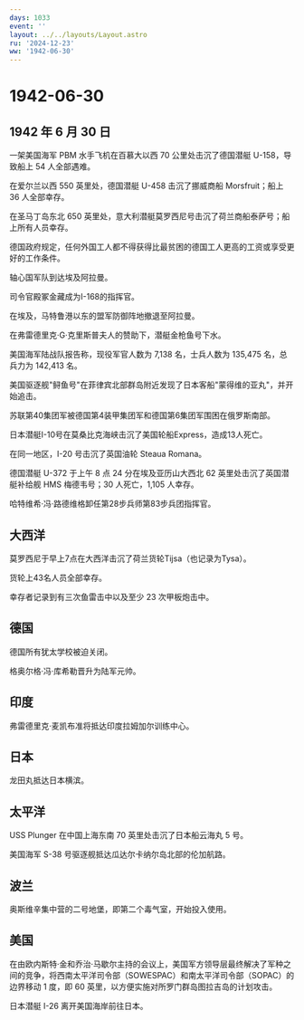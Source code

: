 ```yaml
---
days: 1033
event: ''
layout: ../../layouts/Layout.astro
ru: '2024-12-23'
ww: '1942-06-30'
---
```


# 1942-06-30

## 1942 年 6 月 30 日

一架美国海军 PBM 水手飞机在百慕大以西 70 公里处击沉了德国潜艇
U-158，导致船上 54 人全部遇难。

在爱尔兰以西 550 英里处，德国潜艇 U-458 击沉了挪威商船 Morsfruit；船上
36 人全部幸存。

在圣马丁岛东北 650
英里处，意大利潜艇莫罗西尼号击沉了荷兰商船泰萨号；船上所有人员幸存。

德国政府规定，任何外国工人都不得获得比最贫困的德国工人更高的工资或享受更好的工作条件。

轴心国军队到达埃及阿拉曼。

司令官殿冢金藏成为I-168的指挥官。

在埃及，马特鲁港以东的盟军防御阵地撤退至阿拉曼。

在弗雷德里克·G·克里斯普夫人的赞助下，潜艇金枪鱼号下水。

美国海军陆战队报告称，现役军官人数为 7,138 名，士兵人数为 135,475
名，总兵力为 142,413 名。

美国驱逐舰"鲟鱼号"在菲律宾北部群岛附近发现了日本客船"蒙得维的亚丸"，并开始追击。

苏联第40集团军被德国第4装甲集团军和德国第6集团军围困在俄罗斯南部。

日本潜艇I-10号在莫桑比克海峡击沉了美国轮船Express，造成13人死亡。

在同一地区，I-20 号击沉了英国油轮 Steaua Romana。

德国潜艇 U-372 于上午 8 点 24 分在埃及亚历山大西北 62
英里处击沉了英国潜艇补给舰 HMS 梅德韦号；30 人死亡，1,105 人幸存。

哈特维希·冯·路德维格卸任第28步兵师第83步兵团指挥官。

## 大西洋

莫罗西尼于早上7点在大西洋击沉了荷兰货轮Tijsa（也记录为Tysa）。

货轮上43名人员全部幸存。

幸存者记录到有三次鱼雷击中以及至少 23 次甲板炮击中。

## 德国

德国所有犹太学校被迫关闭。

格奥尔格·冯·库希勒晋升为陆军元帅。

## 印度

弗雷德里克·麦凯布准将抵达印度拉姆加尔训练中心。

## 日本

龙田丸抵达日本横滨。

## 太平洋

USS Plunger 在中国上海东南 70 英里处击沉了日本船云海丸 5 号。

美国海军 S-38 号驱逐舰抵达瓜达尔卡纳尔岛北部的伦加航路。

## 波兰

奥斯维辛集中营的二号地堡，即第二个毒气室，开始投入使用。

## 美国

在由欧内斯特·金和乔治·马歇尔主持的会议上，美国军方领导层最终解决了军种之间的竞争，将西南太平洋司令部（SOWESPAC）和南太平洋司令部（SOPAC）的边界移动
1 度，即 60 英里，以方便实施对所罗门群岛图拉吉岛的计划攻击。

日本潜艇 I-26 离开美国海岸前往日本。